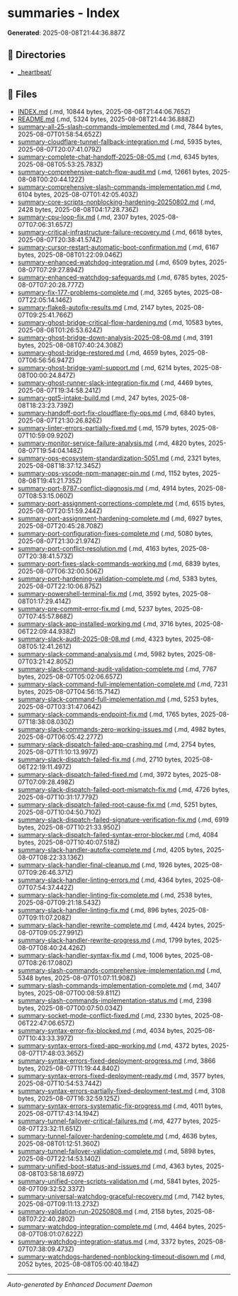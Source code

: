 # summaries - Index

**Generated**: 2025-08-08T21:44:36.887Z

## 📁 Directories

- [_heartbeat/](./_heartbeat/)

## 📄 Files

- [INDEX.md](./INDEX.md) (.md, 10844 bytes, 2025-08-08T21:44:06.765Z)
- [README.md](./README.md) (.md, 5324 bytes, 2025-08-08T21:44:36.888Z)
- [summary-all-25-slash-commands-implemented.md](./summary-all-25-slash-commands-implemented.md) (.md, 7844 bytes, 2025-08-07T01:58:54.652Z)
- [summary-cloudflare-tunnel-fallback-integration.md](./summary-cloudflare-tunnel-fallback-integration.md) (.md, 5935 bytes, 2025-08-07T20:07:41.079Z)
- [summary-complete-chat-handoff-2025-08-05.md](./summary-complete-chat-handoff-2025-08-05.md) (.md, 6345 bytes, 2025-08-08T05:53:25.783Z)
- [summary-comprehensive-patch-flow-audit.md](./summary-comprehensive-patch-flow-audit.md) (.md, 12661 bytes, 2025-08-08T00:20:44.122Z)
- [summary-comprehensive-slash-commands-implementation.md](./summary-comprehensive-slash-commands-implementation.md) (.md, 6104 bytes, 2025-08-07T01:42:05.403Z)
- [summary-core-scripts-nonblocking-hardening-20250802.md](./summary-core-scripts-nonblocking-hardening-20250802.md) (.md, 2428 bytes, 2025-08-08T04:17:28.736Z)
- [summary-cpu-loop-fix.md](./summary-cpu-loop-fix.md) (.md, 2307 bytes, 2025-08-07T07:06:31.657Z)
- [summary-critical-infrastructure-failure-recovery.md](./summary-critical-infrastructure-failure-recovery.md) (.md, 6618 bytes, 2025-08-07T20:38:41.574Z)
- [summary-cursor-restart-automatic-boot-confirmation.md](./summary-cursor-restart-automatic-boot-confirmation.md) (.md, 6167 bytes, 2025-08-08T01:22:09.046Z)
- [summary-enhanced-watchdog-integration.md](./summary-enhanced-watchdog-integration.md) (.md, 6509 bytes, 2025-08-07T07:29:27.894Z)
- [summary-enhanced-watchdog-safeguards.md](./summary-enhanced-watchdog-safeguards.md) (.md, 6785 bytes, 2025-08-07T07:20:28.777Z)
- [summary-fix-177-problems-complete.md](./summary-fix-177-problems-complete.md) (.md, 3265 bytes, 2025-08-07T22:05:14.146Z)
- [summary-flake8-autofix-results.md](./summary-flake8-autofix-results.md) (.md, 2147 bytes, 2025-08-07T09:25:41.766Z)
- [summary-ghost-bridge-critical-flow-hardening.md](./summary-ghost-bridge-critical-flow-hardening.md) (.md, 10583 bytes, 2025-08-08T01:26:53.624Z)
- [summary-ghost-bridge-down-analysis-2025-08-08.md](./summary-ghost-bridge-down-analysis-2025-08-08.md) (.md, 3191 bytes, 2025-08-08T07:40:24.308Z)
- [summary-ghost-bridge-restored.md](./summary-ghost-bridge-restored.md) (.md, 4659 bytes, 2025-08-07T06:56:56.947Z)
- [summary-ghost-bridge-yaml-support.md](./summary-ghost-bridge-yaml-support.md) (.md, 6214 bytes, 2025-08-08T00:00:24.847Z)
- [summary-ghost-runner-slack-integration-fix.md](./summary-ghost-runner-slack-integration-fix.md) (.md, 4469 bytes, 2025-08-07T19:34:58.241Z)
- [summary-gpt5-intake-build.md](./summary-gpt5-intake-build.md) (.md, 247 bytes, 2025-08-08T18:23:23.739Z)
- [summary-handoff-port-fix-cloudflare-fly-ops.md](./summary-handoff-port-fix-cloudflare-fly-ops.md) (.md, 6840 bytes, 2025-08-07T21:30:26.826Z)
- [summary-linter-errors-partially-fixed.md](./summary-linter-errors-partially-fixed.md) (.md, 1579 bytes, 2025-08-07T10:59:09.920Z)
- [summary-monitor-service-failure-analysis.md](./summary-monitor-service-failure-analysis.md) (.md, 4820 bytes, 2025-08-07T19:54:04.148Z)
- [summary-ops-ecosystem-standardization-5051.md](./summary-ops-ecosystem-standardization-5051.md) (.md, 2321 bytes, 2025-08-08T18:37:12.345Z)
- [summary-ops-vscode-npm-manager-pin.md](./summary-ops-vscode-npm-manager-pin.md) (.md, 1152 bytes, 2025-08-08T19:41:21.735Z)
- [summary-port-8787-conflict-diagnosis.md](./summary-port-8787-conflict-diagnosis.md) (.md, 4914 bytes, 2025-08-07T08:53:15.060Z)
- [summary-port-assignment-corrections-complete.md](./summary-port-assignment-corrections-complete.md) (.md, 6515 bytes, 2025-08-07T20:51:59.244Z)
- [summary-port-assignment-hardening-complete.md](./summary-port-assignment-hardening-complete.md) (.md, 6927 bytes, 2025-08-07T20:45:28.708Z)
- [summary-port-configuration-fixes-complete.md](./summary-port-configuration-fixes-complete.md) (.md, 5080 bytes, 2025-08-07T21:30:21.974Z)
- [summary-port-conflict-resolution.md](./summary-port-conflict-resolution.md) (.md, 4163 bytes, 2025-08-07T20:38:41.573Z)
- [summary-port-fixes-slack-commands-working.md](./summary-port-fixes-slack-commands-working.md) (.md, 6839 bytes, 2025-08-07T06:32:00.506Z)
- [summary-port-hardening-validation-complete.md](./summary-port-hardening-validation-complete.md) (.md, 5383 bytes, 2025-08-07T22:10:06.875Z)
- [summary-powershell-terminal-fix.md](./summary-powershell-terminal-fix.md) (.md, 3592 bytes, 2025-08-08T01:17:29.414Z)
- [summary-pre-commit-error-fix.md](./summary-pre-commit-error-fix.md) (.md, 5237 bytes, 2025-08-07T07:45:57.868Z)
- [summary-slack-app-installed-working.md](./summary-slack-app-installed-working.md) (.md, 3716 bytes, 2025-08-06T22:09:44.938Z)
- [summary-slack-audit-2025-08-08.md](./summary-slack-audit-2025-08-08.md) (.md, 4323 bytes, 2025-08-08T05:12:41.261Z)
- [summary-slack-command-analysis.md](./summary-slack-command-analysis.md) (.md, 5982 bytes, 2025-08-07T03:21:42.805Z)
- [summary-slack-command-audit-validation-complete.md](./summary-slack-command-audit-validation-complete.md) (.md, 7767 bytes, 2025-08-07T05:02:06.657Z)
- [summary-slack-command-full-implementation-complete.md](./summary-slack-command-full-implementation-complete.md) (.md, 7231 bytes, 2025-08-07T04:56:15.714Z)
- [summary-slack-command-full-implementation.md](./summary-slack-command-full-implementation.md) (.md, 5253 bytes, 2025-08-07T03:31:47.064Z)
- [summary-slack-commands-endpoint-fix.md](./summary-slack-commands-endpoint-fix.md) (.md, 1765 bytes, 2025-08-07T18:38:08.030Z)
- [summary-slack-commands-zero-working-issues.md](./summary-slack-commands-zero-working-issues.md) (.md, 4982 bytes, 2025-08-07T06:05:42.277Z)
- [summary-slack-dispatch-failed-app-crashing.md](./summary-slack-dispatch-failed-app-crashing.md) (.md, 2754 bytes, 2025-08-07T11:10:13.997Z)
- [summary-slack-dispatch-failed-fix.md](./summary-slack-dispatch-failed-fix.md) (.md, 2710 bytes, 2025-08-06T22:19:11.497Z)
- [summary-slack-dispatch-failed-fixed.md](./summary-slack-dispatch-failed-fixed.md) (.md, 3972 bytes, 2025-08-07T07:09:28.498Z)
- [summary-slack-dispatch-failed-port-mismatch-fix.md](./summary-slack-dispatch-failed-port-mismatch-fix.md) (.md, 4726 bytes, 2025-08-07T10:31:17.779Z)
- [summary-slack-dispatch-failed-root-cause-fix.md](./summary-slack-dispatch-failed-root-cause-fix.md) (.md, 5251 bytes, 2025-08-07T10:04:50.710Z)
- [summary-slack-dispatch-failed-signature-verification-fix.md](./summary-slack-dispatch-failed-signature-verification-fix.md) (.md, 6919 bytes, 2025-08-07T10:21:33.950Z)
- [summary-slack-dispatch-failed-syntax-error-blocker.md](./summary-slack-dispatch-failed-syntax-error-blocker.md) (.md, 4084 bytes, 2025-08-07T10:40:07.518Z)
- [summary-slack-handler-autofix-complete.md](./summary-slack-handler-autofix-complete.md) (.md, 4205 bytes, 2025-08-07T08:22:33.136Z)
- [summary-slack-handler-final-cleanup.md](./summary-slack-handler-final-cleanup.md) (.md, 1926 bytes, 2025-08-07T09:26:46.371Z)
- [summary-slack-handler-linting-errors.md](./summary-slack-handler-linting-errors.md) (.md, 4364 bytes, 2025-08-07T07:54:37.442Z)
- [summary-slack-handler-linting-fix-complete.md](./summary-slack-handler-linting-fix-complete.md) (.md, 2538 bytes, 2025-08-07T09:21:18.543Z)
- [summary-slack-handler-linting-fix.md](./summary-slack-handler-linting-fix.md) (.md, 896 bytes, 2025-08-07T09:11:07.208Z)
- [summary-slack-handler-rewrite-complete.md](./summary-slack-handler-rewrite-complete.md) (.md, 4424 bytes, 2025-08-07T09:05:27.991Z)
- [summary-slack-handler-rewrite-progress.md](./summary-slack-handler-rewrite-progress.md) (.md, 1799 bytes, 2025-08-07T08:40:24.426Z)
- [summary-slack-handler-syntax-fix.md](./summary-slack-handler-syntax-fix.md) (.md, 1006 bytes, 2025-08-07T08:26:17.080Z)
- [summary-slash-commands-comprehensive-implementation.md](./summary-slash-commands-comprehensive-implementation.md) (.md, 5348 bytes, 2025-08-07T01:07:11.908Z)
- [summary-slash-commands-implementation-complete.md](./summary-slash-commands-implementation-complete.md) (.md, 3407 bytes, 2025-08-07T00:08:59.811Z)
- [summary-slash-commands-implementation-status.md](./summary-slash-commands-implementation-status.md) (.md, 2398 bytes, 2025-08-07T00:07:50.034Z)
- [summary-socket-mode-conflict-fixed.md](./summary-socket-mode-conflict-fixed.md) (.md, 2330 bytes, 2025-08-06T22:47:06.657Z)
- [summary-syntax-error-fix-blocked.md](./summary-syntax-error-fix-blocked.md) (.md, 4034 bytes, 2025-08-07T10:43:33.397Z)
- [summary-syntax-errors-fixed-app-working.md](./summary-syntax-errors-fixed-app-working.md) (.md, 4372 bytes, 2025-08-07T17:48:03.365Z)
- [summary-syntax-errors-fixed-deployment-progress.md](./summary-syntax-errors-fixed-deployment-progress.md) (.md, 3866 bytes, 2025-08-07T11:19:44.840Z)
- [summary-syntax-errors-fixed-deployment-ready.md](./summary-syntax-errors-fixed-deployment-ready.md) (.md, 3577 bytes, 2025-08-07T10:54:53.744Z)
- [summary-syntax-errors-partially-fixed-deployment-test.md](./summary-syntax-errors-partially-fixed-deployment-test.md) (.md, 3108 bytes, 2025-08-07T16:32:59.125Z)
- [summary-syntax-errors-systematic-fix-progress.md](./summary-syntax-errors-systematic-fix-progress.md) (.md, 4011 bytes, 2025-08-07T17:43:14.194Z)
- [summary-tunnel-failover-critical-failures.md](./summary-tunnel-failover-critical-failures.md) (.md, 4277 bytes, 2025-08-07T23:32:11.651Z)
- [summary-tunnel-failover-hardening-complete.md](./summary-tunnel-failover-hardening-complete.md) (.md, 4636 bytes, 2025-08-08T01:12:51.360Z)
- [summary-tunnel-failover-validation-complete.md](./summary-tunnel-failover-validation-complete.md) (.md, 5898 bytes, 2025-08-07T22:14:53.140Z)
- [summary-unified-boot-status-and-issues.md](./summary-unified-boot-status-and-issues.md) (.md, 4363 bytes, 2025-08-08T03:58:18.697Z)
- [summary-unified-core-scripts-validation.md](./summary-unified-core-scripts-validation.md) (.md, 5841 bytes, 2025-08-07T09:32:52.337Z)
- [summary-universal-watchdog-graceful-recovery.md](./summary-universal-watchdog-graceful-recovery.md) (.md, 7142 bytes, 2025-08-07T09:11:13.273Z)
- [summary-validation-run-20250808.md](./summary-validation-run-20250808.md) (.md, 2158 bytes, 2025-08-08T07:22:40.280Z)
- [summary-watchdog-integration-complete.md](./summary-watchdog-integration-complete.md) (.md, 4464 bytes, 2025-08-07T08:01:07.622Z)
- [summary-watchdog-integration-status.md](./summary-watchdog-integration-status.md) (.md, 3372 bytes, 2025-08-07T07:38:09.473Z)
- [summary-watchdogs-hardened-nonblocking-timeout-disown.md](./summary-watchdogs-hardened-nonblocking-timeout-disown.md) (.md, 2052 bytes, 2025-08-08T05:00:40.184Z)

---

*Auto-generated by Enhanced Document Daemon*
